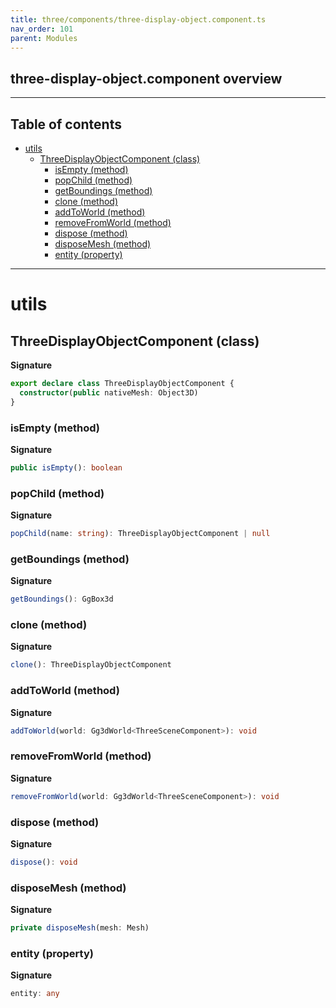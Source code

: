 ```yaml
---
title: three/components/three-display-object.component.ts
nav_order: 101
parent: Modules
---
```


## three-display-object.component overview

---

<h2 class="text-delta">Table of contents</h2>

- [utils](#utils)
  - [ThreeDisplayObjectComponent (class)](#threedisplayobjectcomponent-class)
    - [isEmpty (method)](#isempty-method)
    - [popChild (method)](#popchild-method)
    - [getBoundings (method)](#getboundings-method)
    - [clone (method)](#clone-method)
    - [addToWorld (method)](#addtoworld-method)
    - [removeFromWorld (method)](#removefromworld-method)
    - [dispose (method)](#dispose-method)
    - [disposeMesh (method)](#disposemesh-method)
    - [entity (property)](#entity-property)

---

# utils

## ThreeDisplayObjectComponent (class)

**Signature**

```ts
export declare class ThreeDisplayObjectComponent {
  constructor(public nativeMesh: Object3D)
}
```

### isEmpty (method)

**Signature**

```ts
public isEmpty(): boolean
```

### popChild (method)

**Signature**

```ts
popChild(name: string): ThreeDisplayObjectComponent | null
```

### getBoundings (method)

**Signature**

```ts
getBoundings(): GgBox3d
```

### clone (method)

**Signature**

```ts
clone(): ThreeDisplayObjectComponent
```

### addToWorld (method)

**Signature**

```ts
addToWorld(world: Gg3dWorld<ThreeSceneComponent>): void
```

### removeFromWorld (method)

**Signature**

```ts
removeFromWorld(world: Gg3dWorld<ThreeSceneComponent>): void
```

### dispose (method)

**Signature**

```ts
dispose(): void
```

### disposeMesh (method)

**Signature**

```ts
private disposeMesh(mesh: Mesh)
```

### entity (property)

**Signature**

```ts
entity: any
```
